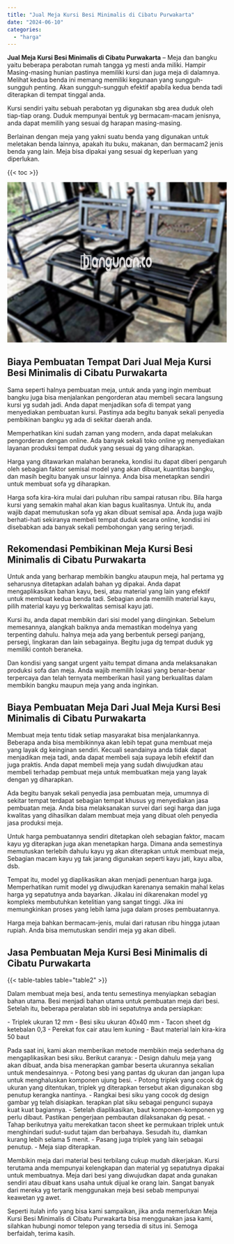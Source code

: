 ```yaml
---
title: "Jual Meja Kursi Besi Minimalis di Cibatu Purwakarta"
date: "2024-06-10"
categories: 
  - "harga"
---
```


**Jual Meja Kursi Besi Minimalis di Cibatu Purwakarta** – Meja dan bangku yaitu beberapa perabotan rumah tangga yg mesti anda miliki. Hampir Masing-masing hunian pastinya memiliki kursi dan juga meja di dalamnya. Melihat kedua benda ini memang memiliki kegunaan yang sungguh-sungguh penting. Akan sungguh-sungguh efektif apabila kedua benda tadi diterapkan di tempat tinggal anda.

Kursi sendiri yaitu sebuah perabotan yg digunakan sbg area duduk oleh tiap-tiap orang. Duduk mempunyai bentuk yg bermacam-macam jenisnya, anda dapat memilih yang sesuai dg harapan masing-masing.

Berlainan dengan meja yang yakni suatu benda yang digunakan untuk meletakan benda lainnya, apakah itu buku, makanan, dan bermacam2 jenis benda yang lain. Meja bisa dipakai yang sesuai dg keperluan yang diperlukan.

{{< toc >}}

![Jual Meja Kursi Besi Minimalis di Cibatu Purwakarta](/images/jual-meja-besi-murah20.png)

## Biaya Pembuatan Tempat Dari Jual Meja Kursi Besi Minimalis di Cibatu Purwakarta

Sama seperti halnya pembuatan meja, untuk anda yang ingin membuat bangku juga bisa menjalankan pengorderan atau membeli secara langsung kursi yg sudah jadi. Anda dapat menjadikan sofa di tempat yang menyediakan pembuatan kursi. Pastinya ada begitu banyak sekali penyedia pembikinan bangku yg ada di sekitar daerah anda.

Memperhatikan kini sudah zaman yang modern, anda dapat melakukan pengorderan dengan online. Ada banyak sekali toko online yg menyediakan layanan produksi tempat duduk yang sesuai dg yang diharapkan.

Harga yang ditawarkan malahan beraneka, kondisi itu dapat diberi pengaruh oleh sebagian faktor semisal model yang akan dibuat, kuantitas bangku, dan masih begitu banyak unsur lainnya. Anda bisa menetapkan sendiri untuk membuat sofa yg diharapkan.

Harga sofa kira-kira mulai dari puluhan ribu sampai ratusan ribu. Bila harga kursi yang semakin mahal akan kian bagus kualitasnya. Untuk itu, anda wajib dapat memutuskan sofa yg akan dibuat semisal apa. Anda juga wajib berhati-hati sekiranya membeli tempat duduk secara online, kondisi ini disebabkan ada banyak sekali pembohongan yang sering terjadi.

## Rekomendasi Pembikinan Meja Kursi Besi Minimalis di Cibatu Purwakarta

Untuk anda yang berharap membikin bangku ataupun meja, hal pertama yg seharusnya ditetapkan adalah bahan yg dipakai. Anda dapat mengaplikasikan bahan kayu, besi, atau material yang lain yang efektif untuk membuat kedua benda tadi. Sebagian anda memilih material kayu, pilih material kayu yg berkwalitas semisal kayu jati.

Kursi itu, anda dapat membikin dari sisi model yang diinginkan. Sebelum memesannya, alangkah baiknya anda memastikan modelnya yang terpenting dahulu. halnya meja ada yang berbentuk persegi panjang, persegi, lingkaran dan lain sebagainya. Begitu juga dg tempat duduk yg memiliki contoh beraneka.

Dan kondisi yang sangat urgent yaitu tempat dimana anda melaksanakan produksi sofa dan meja. Anda wajib memilih lokasi yang benar-benar terpercaya dan telah ternyata memberikan hasil yang berkualitas dalam membikin bangku maupun meja yang anda inginkan.

## Biaya Pembuatan Meja Dari Jual Meja Kursi Besi Minimalis di Cibatu Purwakarta

Membuat meja tentu tidak setiap masyarakat bisa menjalankannya. Beberapa anda bisa membikinnya akan lebih tepat guna membuat meja yang layak dg keinginan sendiri. Kecuali seandainya anda tidak dapat menjadikan meja tadi, anda dapat membeli saja supaya lebih efektif dan juga praktis. Anda dapat membeli meja yang sudah diwujudkan atau membeli terhadap pembuat meja untuk membuatkan meja yang layak dengan yg diharapkan.

Ada begitu banyak sekali penyedia jasa pembuatan meja, umumnya di sekitar tempat terdapat sebagian tempat khusus yg menyediakan jasa pembuatan meja. Anda bisa melaksanakan survei dari segi harga dan juga kwalitas yang dihasilkan dalam membuat meja yang dibuat oleh penyedia jasa produksi meja.

Untuk harga pembuatannya sendiri ditetapkan oleh sebagian faktor, macam kayu yg diterapkan juga akan menetapkan harga. Dimana anda semestinya memutuskan terlebih dahulu kayu yg akan diterapkan untuk membuat meja, Sebagian macam kayu yg tak jarang digunakan seperti kayu jati, kayu alba, dsb.

Tempat itu, model yg diaplikasikan akan menjadi penentuan harga juga. Memperhatikan rumit model yg diwujudkan karenanya semakin mahal kelas harga yg sepatutnya anda bayarkan. Jikalau ini dikarenakan model yg kompleks membutuhkan ketelitian yang sangat tinggi. Jika ini memungkinkan proses yang lebih lama juga dalam proses pembuatannya.

Harga meja bahkan bermacam-jenis, mulai dari ratusan ribu hingga jutaan rupiah. Anda bisa memutuskan sendiri meja yg akan dibeli.

## Jasa Pembuatan Meja Kursi Besi Minimalis di Cibatu Purwakarta

{{< table-tables table="table2" >}}

Dalam membuat meja besi, anda tentu semestinya menyiapkan sebagian bahan utama. Besi menjadi bahan utama untuk pembuatan meja dari besi. Setelah itu, beberapa peralatan sbb ini sepatutnya anda persiapkan:

\- Triplek ukuran 12 mm - Besi siku ukuran 40x40 mm - Tacon sheet dg ketebalan 0,3 - Perekat fox cair atau lem kuning - Baut material lain kira-kira 50 baut

Pada saat ini, kami akan memberikan metode membikin meja sederhana dg mengaplikasikan besi siku. Berikut caranya: - Design dahulu meja yang akan dibuat, anda bisa menerapkan gambar beserta ukurannya sekalian untuk mendesainnya. - Potong besi yang pantas dg ukuran dan jangan lupa untuk menghaluskan komponen ujung besi. - Potong triplek yang cocok dg ukuran yang ditentukan, triplek yg diterapkan tersebut akan digunakan sbg penutup kerangka nantinya. - Rangkai besi siku yang cocok dg design gambar yg telah disiapkan. terapkan plat siku sebagai pengunci supaya kuat kuat bagiannya. - Setelah diaplikasikan, baut komponen-komponen yg perlu dibaut. Pastikan pengerjaan pembautan dilaksanakan dg pesat. - Tahap berikutnya yaitu merekatkan tacon sheet ke permukaan triplek untuk menghindari sudut-sudut tajam dan berbahaya. Sesudah itu, diamkan kurang lebih selama 5 menit. - Pasang juga triplek yang lain sebagai penutup. - Meja siap diterapkan.

Membikin meja dari material besi terbilang cukup mudah dikerjakan. Kursi terutama anda mempunyai kelengkapan dan material yg sepatutnya dipakai untuk membuatnya. Meja dari besi yang diwujudkan dapat anda gunakan sendiri atau dibuat kans usaha untuk dijual ke orang lain. Sangat banyak dari mereka yg tertarik menggunakan meja besi sebab mempunyai keawetan yg awet.

Seperti itulah info yang bisa kami sampaikan, jika anda memerlukan Meja Kursi Besi Minimalis di Cibatu Purwakarta bisa menggunakan jasa kami, silahkan hubungi nomor telepon yang tersedia di situs ini. Semoga berfaidah, terima kasih.
